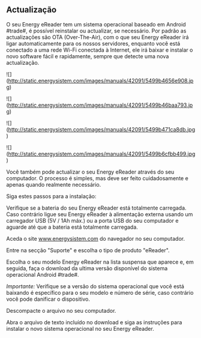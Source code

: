 ## Actualização

O seu Energy eReader tem um sistema operacional baseado em Android #trade#, é possível reinstalar ou actualizar, se necessário. Por padrão as actualizações são OTA (Over-The-Air), com o que seu Energy eReader irá ligar automaticamente para os nossos servidores, enquanto você está conectado a uma rede Wi-Fi conectada à Internet, ele irá baixar e instalar o novo software fácil e rapidamente, sempre que detecte uma nova actualização. 

![] (http://static.energysistem.com/images/manuals/42091/5499b4656e908.jpg)

![] (http://static.energysistem.com/images/manuals/42091/5499b46baa793.jpg)

![] (http://static.energysistem.com/images/manuals/42091/5499b471ca8db.jpg)

![] (http://static.energysistem.com/images/manuals/42091/5499b6cfbb499.jpg)

Você também pode actualizar o seu Energy eReader através do seu computador. O processo é simples, mas deve ser feito cuidadosamente e apenas quando realmente necessário. 

Siga estes passos para a instalação: 

Verifique se a bateria do seu Energy eReader está totalmente carregada. Caso contrário ligue seu Energy eReader à alimentação externa usando um carregador USB (5V / 1Ah máx.) ou a porta USB do seu computador e aguarde até que a bateria está totalmente carregada. 

Aceda o site www.energysistem.com do navegador no seu computador. 

Entre na secção "Suporte" e escolha o tipo de produto "eReader". 

Escolha o seu modelo Energy eReader na lista suspensa que aparece e, em seguida, faça o download da ultima versão disponível do sistema operacional Android #trade#. 

*Importante:*
Verifique se a versão do sistema operacional que você está baixando é específico para o seu modelo e número de série, caso contrário você pode danificar o dispositivo. 

Descompacte o arquivo no seu computador. 

Abra o arquivo de texto incluído no download e siga as instruções para instalar o novo sistema operacional no seu Energy eReader. 
